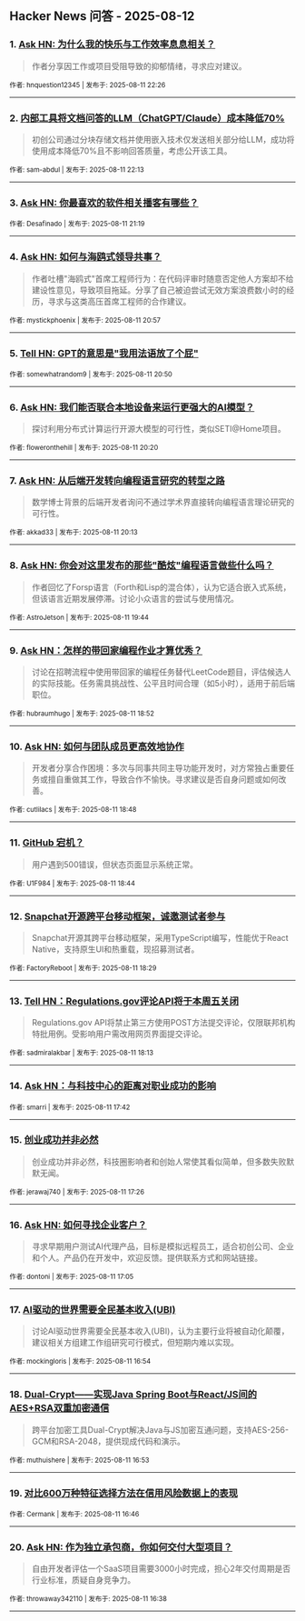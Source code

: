 ## Hacker News 问答 - 2025-08-12


### 1. [Ask HN: 为什么我的快乐与工作效率息息相关？](https://news.ycombinator.com/item?id=44870185)
> 作者分享因工作或项目受阻导致的抑郁情绪，寻求应对建议。

<sub>作者: hnquestion12345 | 发布于: 2025-08-11 22:26</sub>

---

### 2. [内部工具将文档问答的LLM（ChatGPT/Claude）成本降低70%](https://news.ycombinator.com/item?id=44870056)
> 初创公司通过分块存储文档并使用嵌入技术仅发送相关部分给LLM，成功将使用成本降低70%且不影响回答质量，考虑公开该工具。

<sub>作者: sam-abdul | 发布于: 2025-08-11 22:13</sub>

---

### 3. [Ask HN: 你最喜欢的软件相关播客有哪些？](https://news.ycombinator.com/item?id=44869594)

<sub>作者: Desafinado | 发布于: 2025-08-11 21:19</sub>

---

### 4. [Ask HN: 如何与海鸥式领导共事？](https://news.ycombinator.com/item?id=44869381)
> 作者吐槽"海鸥式"首席工程师行为：在代码评审时随意否定他人方案却不给建设性意见，导致项目拖延。分享了自己被迫尝试无效方案浪费数小时的经历，寻求与这类高压首席工程师的合作建议。

<sub>作者: mystickphoenix | 发布于: 2025-08-11 20:57</sub>

---

### 5. [Tell HN: GPT的意思是"我用法语放了个屁"](https://news.ycombinator.com/item?id=44869326)

<sub>作者: somewhatrandom9 | 发布于: 2025-08-11 20:50</sub>

---

### 6. [Ask HN: 我们能否联合本地设备来运行更强大的AI模型？](https://news.ycombinator.com/item?id=44868980)
> 探讨利用分布式计算运行开源大模型的可行性，类似SETI@Home项目。

<sub>作者: floweronthehill | 发布于: 2025-08-11 20:20</sub>

---

### 7. [Ask HN: 从后端开发转向编程语言研究的转型之路](https://news.ycombinator.com/item?id=44868910)
> 数学博士背景的后端开发者询问不通过学术界直接转向编程语言理论研究的可行性。

<sub>作者: akkad33 | 发布于: 2025-08-11 20:13</sub>

---

### 8. [Ask HN: 你会对这里发布的那些"酷炫"编程语言做些什么吗？](https://news.ycombinator.com/item?id=44868607)
> 作者回忆了Forsp语言（Forth和Lisp的混合体），认为它适合嵌入式系统，但该语言近期发展停滞。讨论小众语言的尝试与使用情况。

<sub>作者: AstroJetson | 发布于: 2025-08-11 19:44</sub>

---

### 9. [Ask HN：怎样的带回家编程作业才算优秀？](https://news.ycombinator.com/item?id=44867979)
> 讨论在招聘流程中使用带回家的编程任务替代LeetCode题目，评估候选人的实际技能。任务需具挑战性、公平且时间合理（如5小时），适用于前后端职位。

<sub>作者: hubraumhugo | 发布于: 2025-08-11 18:52</sub>

---

### 10. [Ask HN: 如何与团队成员更高效地协作](https://news.ycombinator.com/item?id=44867921)
> 开发者分享合作困境：多次与同事共同主导功能开发时，对方常独占重要任务或擅自重做其工作，导致合作不愉快。寻求建议是否自身问题或如何改善。

<sub>作者: cutlilacs | 发布于: 2025-08-11 18:48</sub>

---

### 11. [GitHub 宕机？](https://news.ycombinator.com/item?id=44867876)
> 用户遇到500错误，但状态页面显示系统正常。

<sub>作者: U1F984 | 发布于: 2025-08-11 18:44</sub>

---

### 12. [Snapchat开源跨平台移动框架，诚邀测试者参与](https://news.ycombinator.com/item?id=44867681)
> Snapchat开源其跨平台移动框架，采用TypeScript编写，性能优于React Native，支持原生UI和热重载，现招募测试者。

<sub>作者: FactoryReboot | 发布于: 2025-08-11 18:29</sub>

---

### 13. [Tell HN：Regulations.gov评论API将于本周五关闭](https://news.ycombinator.com/item?id=44867492)
> Regulations.gov API将禁止第三方使用POST方法提交评论，仅限联邦机构特批用例。受影响用户需改用网页界面提交评论。

<sub>作者: sadmiralakbar | 发布于: 2025-08-11 18:13</sub>

---

### 14. [Ask HN：与科技中心的距离对职业成功的影响](https://news.ycombinator.com/item?id=44867098)

<sub>作者: smarri | 发布于: 2025-08-11 17:42</sub>

---

### 15. [创业成功并非必然](https://news.ycombinator.com/item?id=44866903)
> 创业成功并非必然，科技圈影响者和创始人常使其看似简单，但多数失败默默无闻。

<sub>作者: jerawaj740 | 发布于: 2025-08-11 17:26</sub>

---

### 16. [Ask HN: 如何寻找企业客户？](https://news.ycombinator.com/item?id=44866646)
> 寻求早期用户测试AI代理产品，目标是模拟远程员工，适合初创公司、企业和个人。产品仍在开发中，欢迎反馈。提供联系方式和网站链接。

<sub>作者: dontoni | 发布于: 2025-08-11 17:05</sub>

---

### 17. [AI驱动的世界需要全民基本收入(UBI)](https://news.ycombinator.com/item?id=44866518)
> 讨论AI驱动世界需要全民基本收入(UBI)，认为主要行业将被自动化颠覆，建议相关方组建工作组研究可行模式，但短期内难以实现。

<sub>作者: mockingloris | 发布于: 2025-08-11 16:54</sub>

---

### 18. [Dual-Crypt——实现Java Spring Boot与React/JS间的AES+RSA双重加密通信](https://news.ycombinator.com/item?id=44866495)
> 跨平台加密工具Dual-Crypt解决Java与JS加密互通问题，支持AES-256-GCM和RSA-2048，提供现成代码和演示。

<sub>作者: muthuishere | 发布于: 2025-08-11 16:53</sub>

---

### 19. [对比600万种特征选择方法在信用风险数据上的表现](https://news.ycombinator.com/item?id=44866404)

<sub>作者: Cermank | 发布于: 2025-08-11 16:46</sub>

---

### 20. [Ask HN: 作为独立承包商，你如何交付大型项目？](https://news.ycombinator.com/item?id=44866281)
> 自由开发者评估一个SaaS项目需要3000小时完成，担心2年交付周期是否行业标准，质疑自身竞争力。

<sub>作者: throwaway342110 | 发布于: 2025-08-11 16:38</sub>

---
